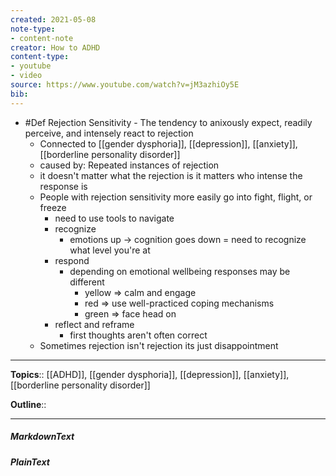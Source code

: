 ```yaml
---
created: 2021-05-08
note-type: 
- content-note
creator: How to ADHD
content-type:
- youtube
- video
source: https://www.youtube.com/watch?v=jM3azhiOy5E
bib:
---
```


- #Def Rejection Sensitivity - The tendency to anixously expect, readily perceive, and intensely react to rejection 
     - Connected to [[gender dysphoria]], [[depression]], [[anxiety]], [[borderline personality disorder]]
     - caused by: Repeated instances of rejection
     - it doesn't matter what the rejection is it matters who intense the response is
     - People with rejection sensitivity more easily go into fight, flight, or freeze
          - need to use tools to navigate
          - recognize
               - emotions up -> cognition goes down = need to recognize what level you're at
          - respond
               - depending on emotional wellbeing responses may be different
                    - yellow => calm and engage
                    - red => use well-practiced coping mechanisms
                    - green => face head on
          - reflect and reframe
               - first thoughts aren't often correct
     - Sometimes rejection isn't rejection its just disappointment


---

**Topics**::  [[ADHD]], [[gender dysphoria]], [[depression]], [[anxiety]], [[borderline personality disorder]] 
	
**Outline**::

--- 
##### MarkdownText

##### PlainText